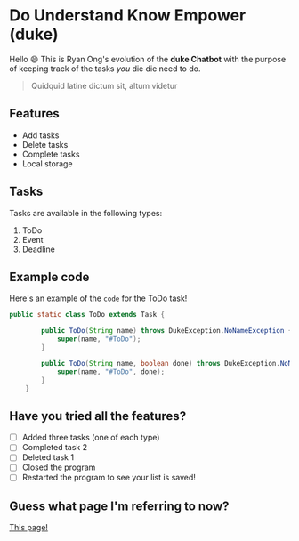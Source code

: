 # Do Understand Know Empower (duke)

Hello 😄 This is Ryan Ong's evolution of the **duke Chatbot** with the purpose of keeping track of the tasks *you* ~~die die~~ need to do.
> Quidquid latine dictum sit, altum videtur

## Features

 * Add tasks
 * Delete tasks
 * Complete tasks
 * Local storage

## Tasks

Tasks are available in the following types:

1. ToDo
2. Event
3. Deadline

## Example code

Here's an example of the `code` for the ToDo task!

```java
public static class ToDo extends Task {

        public ToDo(String name) throws DukeException.NoNameException {
            super(name, "#ToDo");
        }

        public ToDo(String name, boolean done) throws DukeException.NoNameException {
            super(name, "#ToDo", done);
        }
    }
```

## Have you tried all the features?

 - [ ] Added three tasks (one of each type)
 - [ ] Completed task 2
 - [ ] Deleted task 1
 - [ ] Closed the program
 - [ ] Restarted the program to see your list is saved!

## Guess what page I'm referring to now?

[This page!](https://nus-cs2103-ay2122s1.github.io/website/schedule/week4/project.html)
